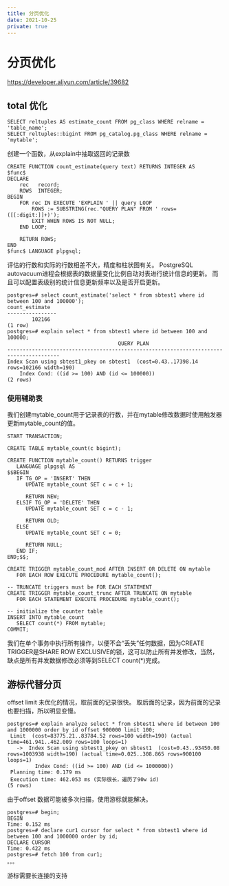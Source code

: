 ```yaml
---
title: 分页优化
date: 2021-10-25
private: true
---
```

# 分页优化
https://developer.aliyun.com/article/39682

## total 优化

    SELECT reltuples AS estimate_count FROM pg_class WHERE relname = 'table_name';
    SELECT reltuples::bigint FROM pg_catalog.pg_class WHERE relname = 'mytable';

创建一个函数，从explain中抽取返回的记录数

    CREATE FUNCTION count_estimate(query text) RETURNS INTEGER AS
    $func$
    DECLARE
        rec   record;
        ROWS  INTEGER;
    BEGIN
        FOR rec IN EXECUTE 'EXPLAIN ' || query LOOP
            ROWS := SUBSTRING(rec."QUERY PLAN" FROM ' rows=([[:digit:]]+)');
            EXIT WHEN ROWS IS NOT NULL;
        END LOOP;
    
        RETURN ROWS;
    END
    $func$ LANGUAGE plpgsql;

评估的行数和实际的行数相差不大，精度和柱状图有关。
PostgreSQL autovacuum进程会根据表的数据量变化比例自动对表进行统计信息的更新。
而且可以配置表级别的统计信息更新频率以及是否开启更新。

    postgres=# select count_estimate('select * from sbtest1 where id between 100 and 100000');
    count_estimate 
    ----------------
            102166
    (1 row)
    postgres=# explain select * from sbtest1 where id between 100 and 100000;
                                        QUERY PLAN                                       
    ---------------------------------------------------------------------------------------
    Index Scan using sbtest1_pkey on sbtest1  (cost=0.43..17398.14 rows=102166 width=190)
        Index Cond: ((id >= 100) AND (id <= 100000))
    (2 rows)

### 使用辅助表
我们创建mytable_count用于记录表的行数，并在mytable修改数据时使用触发器更新mytable_count的值。

    START TRANSACTION;
    
    CREATE TABLE mytable_count(c bigint);
    
    CREATE FUNCTION mytable_count() RETURNS trigger
       LANGUAGE plpgsql AS
    $$BEGIN
       IF TG_OP = 'INSERT' THEN
          UPDATE mytable_count SET c = c + 1;
    
          RETURN NEW;
       ELSIF TG_OP = 'DELETE' THEN
          UPDATE mytable_count SET c = c - 1;
    
          RETURN OLD;
       ELSE
          UPDATE mytable_count SET c = 0;
    
          RETURN NULL;
       END IF;
    END;$$;
    
    CREATE TRIGGER mytable_count_mod AFTER INSERT OR DELETE ON mytable
       FOR EACH ROW EXECUTE PROCEDURE mytable_count();
    
    -- TRUNCATE triggers must be FOR EACH STATEMENT
    CREATE TRIGGER mytable_count_trunc AFTER TRUNCATE ON mytable
       FOR EACH STATEMENT EXECUTE PROCEDURE mytable_count();
    
    -- initialize the counter table
    INSERT INTO mytable_count
       SELECT count(*) FROM mytable;
    COMMIT;

我们在单个事务中执行所有操作，以便不会“丢失”任何数据，因为CREATE TRIGGER是SHARE ROW EXCLUSIVE的锁，这可以防止所有并发修改，当然，缺点是所有并发数据修改必须等到SELECT count(*)完成。

## 游标代替分页
offset limit 未优化的情况，取前面的记录很快。 取后面的记录，因为前面的记录也要扫描，所以明显变慢。

    postgres=# explain analyze select * from sbtest1 where id between 100 and 1000000 order by id offset 900000 limit 100;
     Limit  (cost=83775.21..83784.52 rows=100 width=190) (actual time=461.941..462.009 rows=100 loops=1)
       ->  Index Scan using sbtest1_pkey on sbtest1  (cost=0.43..93450.08 rows=1003938 width=190) (actual time=0.025..308.865 rows=900100 loops=1)
             Index Cond: ((id >= 100) AND (id <= 1000000))
     Planning time: 0.179 ms
     Execution time: 462.053 ms (实际很长，遍历了90w id)
    (5 rows)

由于offset 数据可能被多次扫描，使用游标就能解决。

    postgres=# begin;
    BEGIN
    Time: 0.152 ms
    postgres=# declare cur1 cursor for select * from sbtest1 where id between 100 and 1000000 order by id;
    DECLARE CURSOR
    Time: 0.422 ms
    postgres=# fetch 100 from cur1;
    。。。

游标需要长连接的支持